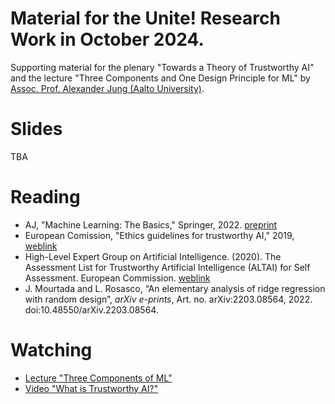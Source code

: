 # Material for the Unite! Research Work in October 2024. 

Supporting material for the plenary "Towards a Theory of Trustworthy AI" and the lecture "Three Components and One Design Principle for ML" by [Assoc. Prof. Alexander Jung (Aalto University)](https://alexjungaalto.github.io/). 

# Slides 

TBA

# Reading

* AJ, "Machine Learning: The Basics," Springer, 2022. [preprint](https://mlbook.cs.aalto.fi) 
* European Comission, "Ethics guidelines for trustworthy AI," 2019, [weblink](https://digital-strategy.ec.europa.eu/en/library/ethics-guidelines-trustworthy-ai)
* High-Level Expert Group on Artificial Intelligence. (2020). The Assessment List for Trustworthy Artificial Intelligence (ALTAI) for Self Assessment. European Commission. [weblink](https://digital-strategy.ec.europa.eu/en/library/assessment-list-trustworthy-artificial-intelligence-altai-self-assessment)
* J. Mourtada and L. Rosasco, “An elementary analysis of ridge regression with random design”, *arXiv e-prints*, Art. no. arXiv:2203.08564, 2022. doi:10.48550/arXiv.2203.08564.

# Watching

* [Lecture "Three Components of ML"](https://youtu.be/WSrTDOjK7gk?si=x_59kUh0EWebbeSK)
* [Video "What is Trustworthy AI?"](https://youtu.be/V7kWAZ-dV0w?si=gYFhFzg71vbFqPhJ)


